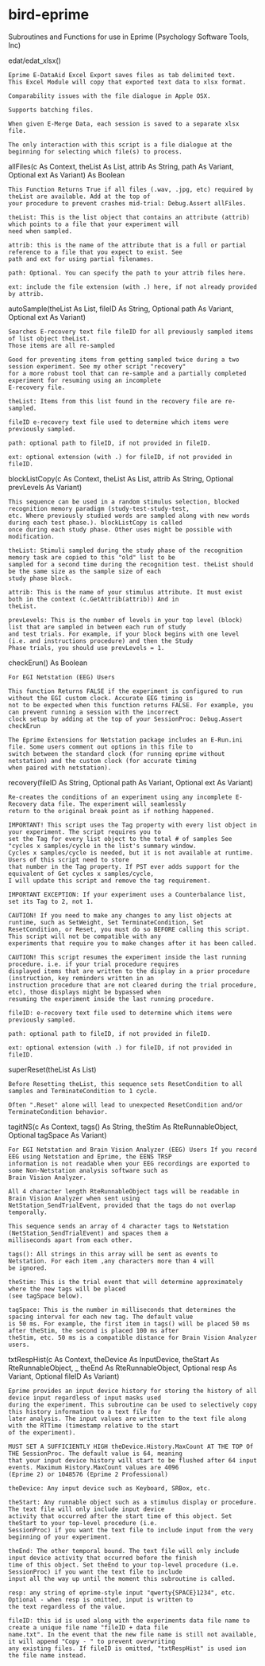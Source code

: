 bird-eprime
===========

Subroutines and Functions for use in Eprime (Psychology Software Tools, Inc)

edat/edat_xlsx()

	Eprime E-DataAid Excel Export saves files as tab delimited text.
	This Excel Module will copy that exported text data to xlsx format.
	
	Comparability issues with the file dialogue in Apple OSX.
	
	Supports batching files.
	
	When given E-Merge Data, each session is saved to a separate xlsx file.
	
	The only interaction with this script is a file dialogue at the beginning for selecting which file(s) to process.

allFiles(c As Context, theList As List, attrib As String, path As Variant, Optional ext As Variant) As Boolean

	This Function Returns True if all files (.wav, .jpg, etc) required by theList are available. Add at the top of 
	your procedure to prevent crashes mid-trial: Debug.Assert allFiles.
	
	theList: This is the list object that contains an attribute (attrib) which points to a file that your experiment will
	need when sampled.
	
	attrib: this is the name of the attribute that is a full or partial reference to a file that you expect to exist. See
	path and ext for using partial filenames.
	
	path: Optional. You can specify the path to your attrib files here.
		
	ext: include the file extension (with .) here, if not already provided by attrib.

autoSample(theList As List, fileID As String, Optional path As Variant, Optional ext As Variant)

	Searches E-recovery text file fileID for all previously sampled items of list object theList. 
	Those items are all re-sampled
		
	Good for preventing items from getting sampled twice during a two session experiment. See my other script "recovery"
	for a more robust tool that can re-sample and a partially completed experiment for resuming using an incomplete 
	E-recovery file.
		
	theList: Items from this list found in the recovery file are re-sampled.
		
	fileID e-recovery text file used to determine which items were previously sampled.
		
	path: optional path to fileID, if not provided in fileID.
		
	ext: optional extension (with .) for fileID, if not provided in fileID.

blockListCopy(c As Context, theList As List, attrib As String, Optional prevLevels As Variant)

	This sequence can be used in a random stimulus selection, blocked recognition memory paradigm (study-test-study-test,
	etc. Where previously studied words are sampled along with new words during each test phase.). blockListCopy is called
	once during each study phase. Other uses might be possible with modification.
		
	theList: Stimuli sampled during the study phase of the recognition memory task are copied to this "old" list to be
	sampled for a second time during the recognition test. theList should be the same size as the sample size of each
	study phase block.
		
	attrib: This is the name of your stimulus attribute. It must exist both in the context (c.GetAttrib(attrib)) And in
	theList.
		
	prevLevels: This is the number of levels in your top level (block) list that are sampled in between each run of study
	and test trials. For example, if your block begins with one level (i.e. and instructions procedure) and then the Study
	Phase trials, you should use prevLevels = 1.

checkErun() As Boolean

	For EGI Netstation (EEG) Users
		
	This function Returns FALSE if the experiment is configured to run without the EGI custom clock. Accurate EEG timing is
	not to be expected when this function returns FALSE. For example, you can prevent running a session with the incorrect
	clock setup by adding at the top of your SessionProc: Debug.Assert checkErun
		
	The Eprime Extensions for Netstation package includes an E-Run.ini file. Some users comment out options in this file to
	switch between the standard clock (for running eprime without netstation) and the custom clock (for accurate timing
	when paired with netstation).

recovery(fileID As String, Optional path As Variant, Optional ext As Variant)

	Re-creates the conditions of an experiment using any incomplete E-Recovery data file. The experiment will seamlessly
	return to the original break point as if nothing happened.
	
	IMPORTANT! This script uses the Tag property with every list object in your experiment. The script requires you to 
	set the Tag for every list object to the total # of samples See "cycles x samples/cycle in the list's summary window. 
	Cycles x samples/cycle is needed, but it is not available at runtime. Users of this script need to store 
	that number in the Tag property. If PST ever adds support for the equivalent of Get cycles x samples/cycle, 
	I will update this script and remove the tag requirement.
	
	IMPORTANT EXCEPTION: If your experiment uses a Counterbalance list, set its Tag to 2, not 1.
		
	CAUTION! If you need to make any changes to any list objects at runtime, such as SetWeight, Set TerminateCondition, Set
	ResetCondition, or Reset, you must do so BEFORE calling this script. This script will not be compatible with any
	experiments that require you to make changes after it has been called.
		
	CAUTION! This script resumes the experiment inside the last running procedure. i.e. if your trial procedure requires
	displayed items that are written to the display in a prior procedure (instruction, key reminders written in an
	instruction procedure that are not cleared during the trial procedure, etc), those displays might be bypassed when
	resuming the experiment inside the last running procedure.
		
	fileID: e-recovery text file used to determine which items were previously sampled.
		
	path: optional path to fileID, if not provided in fileID.
		
	ext: optional extension (with .) for fileID, if not provided in fileID.

superReset(theList As List)

	Before Resetting theList, this sequence sets ResetCondition to all samples and TerminateCondition to 1 cycle.
	
	Often ".Reset" alone will lead to unexpected ResetCondition and/or TerminateCondition behavior.

tagitNS(c As Context, tags() As String, theStim As RteRunnableObject, Optional tagSpace As Variant)

	For EGI Netstation and Brain Vision Analyzer (EEG) Users If you record EEG using Netstation and Eprime, the EENS TRSP
	information is not readable when your EEG recordings are exported to some Non-Netstation analysis software such as
	Brain Vision Analyzer.
		
	All 4 character length RteRunnableObject tags will be readable in Brain Vision Analyzer when sent using
	NetStation_SendTrialEvent, provided that the tags do not overlap temporally.
		
	This sequence sends an array of 4 character tags to Netstation (NetStation_SendTrialEvent) and spaces them a
	milliseconds apart from each other.
		
	tags(): All strings in this array will be sent as events to Netstation. For each item ,any characters more than 4 will
	be ignored.
		
	theStim: This is the trial event that will determine approximately where the new tags will be placed
	(see tagSpace below).
		
	tagSpace: This is the number in milliseconds that determines the spacing interval for each new tag. The default value
	is 50 ms. For example, the first item in tags() will be placed 50 ms after theStim, the second is placed 100 ms after
	theStim, etc. 50 ms is a compatible distance for Brain Vision Analyzer users.

txtRespHist(c As Context, theDevice As InputDevice, theStart As RteRunnableObject, _
theEnd As RteRunnableObject, Optional resp As Variant, Optional fileID As Variant)

	Eprime provides an input device history for storing the history of all device input regardless of input masks used
	during the experiment. This subroutine can be used to selectively copy this history information to a text file for
	later analysis. The input values are written to the text file along with the RTTime (timestamp relative to the start
	of the experiment).
	
	MUST SET A SUFFICIENTLY HIGH theDevice.History.MaxCount AT THE TOP Of THE SessionProc. The default value is 64, meaning
	that your input device history will start to be flushed after 64 input events. Maximum History.MaxCount values are 4096
	(Eprime 2) or 1048576 (Eprime 2 Professional)
	
	theDevice: Any input device such as Keyboard, SRBox, etc.
	
	theStart: Any runnable object such as a stimulus display or procedure. The text file will only include input device
	activity that occurred after the start time of this object. Set theStart to your top-level procedure (i.e.
	SessionProc) if you want the text file to include input from the very beginning of your experiment.
	
	theEnd: The other temporal bound. The text file will only include input device activity that occurred before the finish
	time of this object. Set theEnd to your top-level procedure (i.e. SessionProc) if you want the text file to include
	input all the way up until the moment this subroutine is called.
	
	resp: any string of eprime-style input "qwerty{SPACE}1234", etc. Optional - when resp is omitted, input is written to
	the text regardless of the value.
	
	fileID: this id is used along with the experiments data file name to create a unique file name "fileID + data file
	name.txt". In the event that the new file name is still not available, it will append "Copy - " to prevent overwriting
	any existing files. If fileID is omitted, "txtRespHist" is used ion the file name instead.





